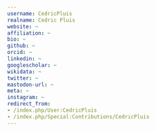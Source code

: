 ```yaml
---
username: CedricPluis
realname: Cedric Pluis
website: ~
affiliation: ~
bio: ~
github: ~
orcid: ~
linkedin: ~
googlescholar: ~
wikidata: ~
twitter: ~
mastodon-url: ~
meta: ~
instagram: ~
redirect_from:
- /index.php/User:CedricPluis
- /index.php/Special:Contributions/CedricPluis
---
```

